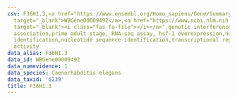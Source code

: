 ```yaml
---
csv: F36H1.3,<a href="https://www.ensembl.org/Homo_sapiens/Gene/Summary?db=core;g=WBGene00009492"
  target="_blank">WBGene00009492</a>,<a href="https://www.ncbi.nlm.nih.gov/pubmed/30894454"
  target="_blank"><i class="fas fa-file"></i></a>",genetic interference,functional
  association,prime adult stage, RNA-seq assay, hsf-1 overexpression,nucleotide sequence
  identification,nucleotide sequence identification,transcriptional regulation,up-regulates
  activity
data_alias: F36H1.3
data_id: WBGene00009492
data_numevidence: 1
data_species: Caenorhabditis elegans
data_taxid: '6239'
title: F36H1.3
---
```

